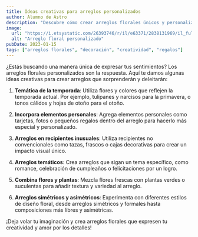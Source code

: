 ```yaml
---
title: Ideas creativas para arreglos personalizados
author: Alumno de Astro
description: "Descubre cómo crear arreglos florales únicos y personalizados."
image:
  url: "https://i.etsystatic.com/26393746/r/il/e63371/2838131969/il_fullxfull.2838131969_1oyy.jpg"
  alt: "Arreglo floral personalizado"
pubDate: 2023-01-15
tags: ["arreglos florales", "decoración", "creatividad", "regalos"]
---
```


¿Estás buscando una manera única de expresar tus sentimientos? Los arreglos florales personalizados son la respuesta. Aquí te damos algunas ideas creativas para crear arreglos que sorprenderán y deleitarán:

1. **Temática de la temporada**: Utiliza flores y colores que reflejen la temporada actual. Por ejemplo, tulipanes y narcisos para la primavera, o tonos cálidos y hojas de otoño para el otoño.

2. **Incorpora elementos personales**: Agrega elementos personales como tarjetas, fotos o pequeños regalos dentro del arreglo para hacerlo más especial y personalizado.

3. **Arreglos en recipientes inusuales**: Utiliza recipientes no convencionales como tazas, frascos o cajas decorativas para crear un impacto visual único.

4. **Arreglos temáticos**: Crea arreglos que sigan un tema específico, como romance, celebración de cumpleaños o felicitaciones por un logro.

5. **Combina flores y plantas**: Mezcla flores frescas con plantas verdes o suculentas para añadir textura y variedad al arreglo.

6. **Arreglos simétricos y asimétricos**: Experimenta con diferentes estilos de diseño floral, desde arreglos simétricos y formales hasta composiciones más libres y asimétricas.

¡Deja volar tu imaginación y crea arreglos florales que expresen tu creatividad y amor por los detalles!
